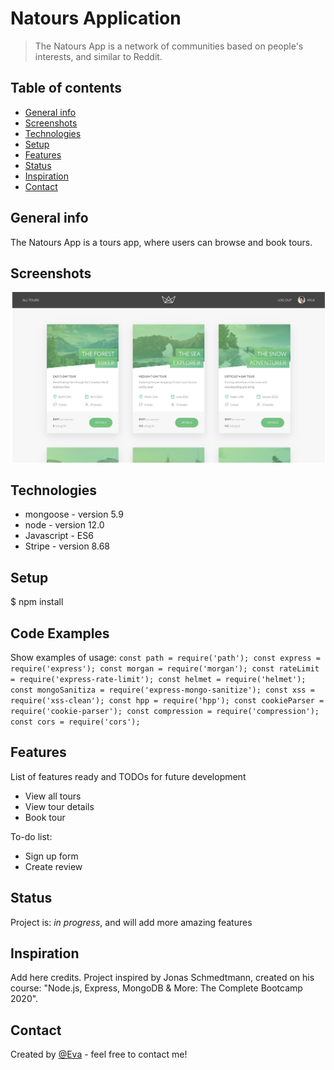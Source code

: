 # Natours Application

> The Natours App is a network of communities based on people's interests, and similar to Reddit.

## Table of contents

- [General info](#general-info)
- [Screenshots](#screenshots)
- [Technologies](#technologies)
- [Setup](#setup)
- [Features](#features)
- [Status](#status)
- [Inspiration](#inspiration)
- [Contact](#contact)

## General info

The Natours App is a tours app, where users can browse and book tours.

## Screenshots

![Example screenshot](./images/screenshot.png)

## Technologies

- mongoose - version 5.9
- node - version 12.0
- Javascript - ES6
- Stripe - version 8.68

## Setup

\$ npm install

## Code Examples

Show examples of usage:
`const path = require('path'); const express = require('express'); const morgan = require('morgan'); const rateLimit = require('express-rate-limit'); const helmet = require('helmet'); const mongoSanitiza = require('express-mongo-sanitize'); const xss = require('xss-clean'); const hpp = require('hpp'); const cookieParser = require('cookie-parser'); const compression = require('compression'); const cors = require('cors');`

## Features

List of features ready and TODOs for future development

- View all tours
- View tour details
- Book tour

To-do list:

- Sign up form
- Create review

## Status

Project is: _in progress_, and will add more amazing features

## Inspiration

Add here credits. Project inspired by Jonas Schmedtmann, created on his course: "Node.js, Express, MongoDB & More: The Complete Bootcamp 2020".

## Contact

Created by [@Eva](https://www.facebook.com/profile.php?id=100042321316185) - feel free to contact me!
